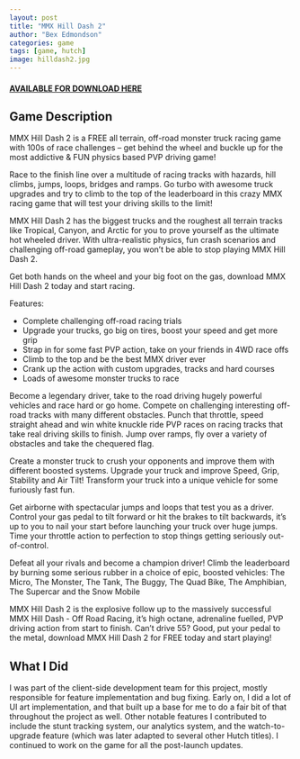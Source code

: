 ```yaml
---
layout: post
title: "MMX Hill Dash 2"
author: "Bex Edmondson"
categories: game
tags: [game, hutch]
image: hilldash2.jpg
---
```


#### [AVAILABLE FOR DOWNLOAD HERE](https://go.onelink.me/app/22f4bab7) 

## Game Description

MMX Hill Dash 2 is a FREE all terrain, off-road monster truck racing game with 100s of race challenges – get behind the wheel and buckle up for the most addictive & FUN physics based PVP driving game!

Race to the finish line over a multitude of racing tracks with hazards, hill climbs, jumps, loops, bridges and ramps. Go turbo with awesome truck upgrades and try to climb to the top of the leaderboard in this crazy MMX racing game that will test your driving skills to the limit!

MMX Hill Dash 2 has the biggest trucks and the roughest all terrain tracks like Tropical, Canyon, and Arctic for you to prove yourself as the ultimate hot wheeled driver. With ultra-realistic physics, fun crash scenarios and challenging off-road gameplay, you won’t be able to stop playing MMX Hill Dash 2.

Get both hands on the wheel and your big foot on the gas, download MMX Hill Dash 2 today and start racing.

Features:
* Complete challenging off-road racing trials
* Upgrade your trucks, go big on tires, boost your speed and get more grip
* Strap in for some fast PVP action, take on your friends in 4WD race offs
* Climb to the top and be the best MMX driver ever
* Crank up the action with custom upgrades, tracks and hard courses
* Loads of awesome monster trucks to race

Become a legendary driver, take to the road driving hugely powerful vehicles and race hard or go home. Compete on challenging interesting off-road tracks with many different obstacles. Punch that throttle, speed straight ahead and win white knuckle ride PVP races on racing tracks that take real driving skills to finish. Jump over ramps, fly over a variety of obstacles and take the chequered flag.

Create a monster truck to crush your opponents and improve them with different boosted systems. Upgrade your truck and improve Speed, Grip, Stability and Air Tilt! Transform your truck into a unique vehicle for some furiously fast fun.

Get airborne with spectacular jumps and loops that test you as a driver. Control your gas pedal to tilt forward or hit the brakes to tilt backwards, it’s up to you to nail your start before launching your truck over huge jumps. Time your throttle action to perfection to stop things getting seriously out-of-control.

Defeat all your rivals and become a champion driver! Climb the leaderboard by burning some serious rubber in a choice of epic, boosted vehicles: The Micro, The Monster, The Tank, The Buggy, The Quad Bike, The Amphibian, The Supercar and the Snow Mobile

MMX Hill Dash 2 is the explosive follow up to the massively successful MMX Hill Dash - Off Road Racing, it’s high octane, adrenaline fuelled, PVP driving action from start to finish. Can’t drive 55? Good, put your pedal to the metal, download MMX Hill Dash 2 for FREE today and start playing!

## What I Did

I was part of the client-side development team for this project, mostly responsible for feature implementation and bug fixing. Early on, I did a lot of UI art implementation, and that built up a base for me to do a fair bit of that throughout the project as well. Other notable features I contributed to include the stunt tracking system, our analytics system, and the watch-to-upgrade feature (which was later adapted to several other Hutch titles). I continued to work on the game for all the post-launch updates.